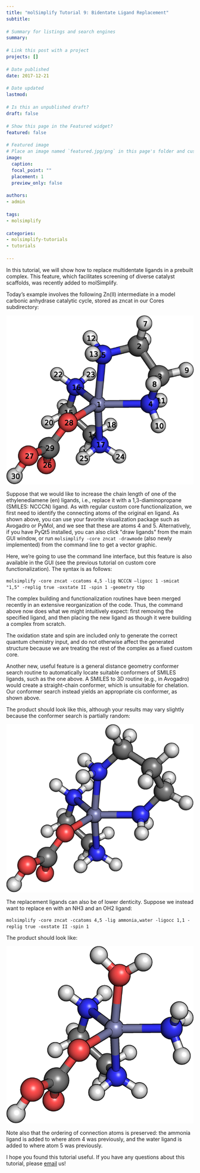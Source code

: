```yaml
---
title: "molSimplify Tutorial 9: Bidentate Ligand Replacement"
subtitle: 

# Summary for listings and search engines
summary: 

# Link this post with a project
projects: []

# Date published
date: 2017-12-21

# Date updated
lastmod: 

# Is this an unpublished draft?
draft: false

# Show this page in the Featured widget?
featured: false

# Featured image
# Place an image named `featured.jpg/png` in this page's folder and customize its options here.
image:
  caption: 
  focal_point: ""
  placement: 1
  preview_only: false

authors:
- admin

tags:
- molsimplify

categories:
- molsimplify-tutorials
- tutorials

---
```

In this tutorial, we will show how to replace multidentate ligands in a prebuilt complex. This feature, which facilitates screening of diverse catalyst scaffolds, was recently added to molSimplify.


Today’s example involves the following Zn(II) intermediate in a model carbonic anhydrase catalytic cycle, stored as zncat in our Cores subdirectory:


![](8_1.png)


Suppose that we would like to increase the chain length of one of the ethylenediamene (en) ligands, i.e., replace it with a 1,3-diaminopropane (SMILES: NCCCN) ligand. As with regular custom core functionalization, we first need to identify the connecting atoms of the original en ligand. As shown above, you can use your favorite visualization package such as Avogadro or PyMol, and we see that these are atoms 4 and 5. Alternatively, if you have PyQt5 installed, you can also click "draw ligands" from the main GUI window, or run `molsimplify -core zncat -drawmode` (also newly implemented) from the command line to get a vector graphic.


Here, we’re going to use the command line interface, but this feature is also available in the GUI (see the previous tutorial on custom core functionalization). The syntax is as follows:



`molsimplify -core zncat -ccatoms 4,5 -lig NCCCN –ligocc 1 -smicat "1,5" -replig true -oxstate II -spin 1 -geometry tbp`


The complex building and functionalization routines have been merged recently in an extensive reorganization of the code. Thus, the command above now does what we might intuitively expect: first removing the specified ligand, and then placing the new ligand as though it were building a complex from scratch.


The oxidation state and spin are included only to generate the correct quantum chemistry input, and do not otherwise affect the generated structure because we are treating the rest of the complex as a fixed custom core.


Another new, useful feature is a general distance geometry conformer search routine to automatically locate suitable conformers of SMILES ligands, such as the one above. A SMILES to 3D routine (e.g., in Avogadro) would create a straight-chain conformer, which is unsuitable for chelation. Our conformer search instead yields an appropriate cis conformer, as shown above.


The product should look like this, although your results may vary slightly because the conformer search is partially random:


![](8_2.png)


The replacement ligands can also be of lower denticity. Suppose we instead want to replace en with an NH3 and an OH2 ligand:


`molsimplify -core zncat -ccatoms 4,5 -lig ammonia,water -ligocc 1,1 -replig true -oxstate II -spin 1`


The product should look like:


![](8_3.png)


Note also that the ordering of connection atoms is preserved: the ammonia ligand is added to where atom 4 was previously, and the water ligand is added to where atom 5 was previously.


I hope you found this tutorial useful. If you have any questions about this tutorial, please [email](mailto:molsimplify@mit.edu?subject=mol%20simplify%20tutorial%209%20questions)  us!


